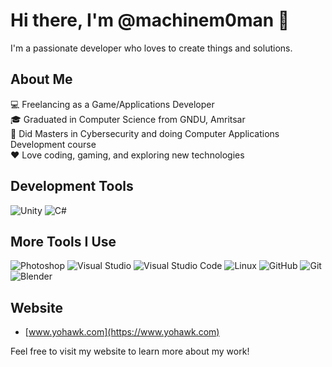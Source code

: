 # Hi there, I'm @machinem0man 👋

I'm a passionate developer who loves to create things and solutions. 

## About Me
💻 Freelancing as a Game/Applications Developer  
🎓 Graduated in Computer Science from GNDU, Amritsar  
🌱 Did Masters in Cybersecurity and doing Computer Applications Development course  
❤️ Love coding, gaming, and exploring new technologies

## Development Tools
![Unity](https://img.shields.io/badge/Unity-100000?style=for-the-badge&logo=unity&logoColor=white) ![C#](https://img.shields.io/badge/C%23-239120?style=for-the-badge&logo=c-sharp&logoColor=white)

## More Tools I Use
![Photoshop](https://img.shields.io/badge/Photoshop-31A8FF?style=for-the-badge&logo=adobe-photoshop&logoColor=white) ![Visual Studio](https://img.shields.io/badge/Visual_Studio-5C2D91?style=for-the-badge&logo=visual-studio&logoColor=white) ![Visual Studio Code](https://img.shields.io/badge/Visual_Studio_Code-007ACC?style=for-the-badge&logo=visual-studio-code&logoColor=white) ![Linux](https://img.shields.io/badge/Linux-FCC624?style=for-the-badge&logo=linux&logoColor=black) ![GitHub](https://img.shields.io/badge/GitHub-181717?style=for-the-badge&logo=github&logoColor=white) ![Git](https://img.shields.io/badge/Git-F05032?style=for-the-badge&logo=git&logoColor=white) ![Blender](https://img.shields.io/badge/Blender-F5792A?style=for-the-badge&logo=blender&logoColor=white)

## Website
- [www.yohawk.com](https://www.yohawk.com)

Feel free to visit my website to learn more about my work!

